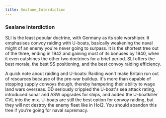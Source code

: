 ```yaml
---
title: Sealane_Interdiction
---
```



###  Sealane Interdiction 

SLI is the least popular doctrine, with Germany as its sole worshiper.
It emphasises convoy raiding with U-boats, basically weakening the naval
might of an enemy you're never going to surpass. It is the shortest tree
out of the three, ending in 1942 and gaining most of its bonuses by
1940, when it even outshines the other two doctrines for a brief period.
SLI offers the best morale, the best SS positioning, and the best convoy
raiding efficiency.

A quick note about raiding and U-boats: Raiding won't make Britain run
out of resources because of the pre-war buildup. It's more than capable
of stopping supply convoys though, thereby hampering their ability to
wage land wars overseas. DD seriously crippled the U-boat's sea attack
rating, introduced sonar and ASW upgrades for ships, and added the
U-boatkiller CVL into the mix. U-boats are still the best option for
convoy raiding, but they will not destroy the enemy fleet like in HoI2.
You should abandon this tree if you're going for naval supremacy.
